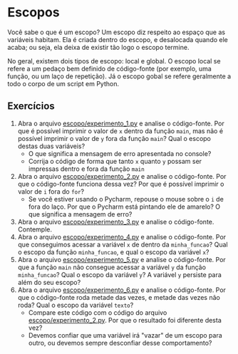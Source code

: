 # Escopos

Você sabe o que é um escopo? Um escopo diz respeito ao espaço que as variáveis habitam. Ela é criada dentro do escopo, e 
desalocada quando ele acaba; ou seja, ela deixa de existir tão logo o escopo termine.

No geral, existem dois tipos de escopo: local e global. O escopo local se refere a um pedaço bem definido de código-fonte
(por exemplo, uma função, ou um laço de repetição). Já o escopo gobal se refere geralmente a todo o corpo de um script em
Python.

## Exercícios

1. Abra o arquivo [escopo/experimento_1.py](escopo/experimento_1.py) e analise o código-fonte. Por que é possível imprimir
   o valor de `x` dentro da função `main`, mas não é possível imprimir o valor de `y` fora da função `main`? Qual o escopo
   destas duas variáveis?
   * O que significa a mensagem de erro apresentada no console?
   * Corrija o código de forma que tanto `x` quanto `y` possam ser impressas dentro e fora da função `main`
2. Abra o arquivo [escopo/experimento_2.py](escopo/experimento_2.py) e analise o código-fonte. Por que o código-fonte
   funciona dessa vez? Por que é possível imprimir o valor de `i` fora do `for`?
   * Se você estiver usando o Pycharm, repouse o mouse sobre o `i` de fora do laço. Por que o Pycharm está pintando ele
     de amarelo? O que significa a mensagem de erro?
3. Abra o arquivo [escopo/experimento_3.py](escopo/experimento_3.py) e analise o código-fonte. Contemple.
4. Abra o arquivo [escopo/experimento_4.py](escopo/experimento_4.py) e analise o código-fonte. Por que conseguimos 
   acessar a variável `x` de dentro da `minha_funcao`? Qual o escopo da função `minha_funcao`, e qual o escopo da variável
   `x`?
5. Abra o arquivo [escopo/experimento_5.py](escopo/experimento_5.py) e analise o código-fonte. Por que a função `main`
   não consegue acessar a variável `y` da função `minha_funcao`? Qual o escopo da variável `y`? A variável `y` persiste
   para além do seu escopo?
6. Abra o arquivo [escopo/experimento_6.py](escopo/experimento_6.py) e analise o código-fonte. Por que o código-fonte roda
   metade das vezes, e metade das vezes não roda? Qual o escopo da variável `texto`? 
   * Compare este código com o código do arquivo [escopo/experimento_2.py](escopo/experimento_2.py). Por que o resultado
     foi diferente desta vez?
   * Devemos confiar que uma variável irá "vazar" de um escopo para outro, ou devemos sempre desconfiar desse comportamento?